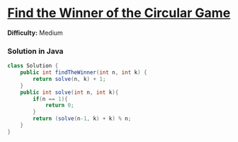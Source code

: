 # [Find the Winner of the Circular Game](https://leetcode.com/problems/find-the-winner-of-the-circular-game/description/)
**Difficulty:** Medium

### Solution in Java
```java
class Solution {
    public int findTheWinner(int n, int k) {
        return solve(n, k) + 1;
    }
    public int solve(int n, int k){
        if(n == 1){
            return 0;
        }
        return (solve(n-1, k) + k) % n;
    }
} 
```
